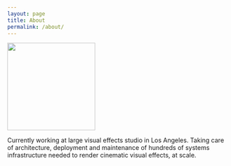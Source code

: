 ```yaml
---
layout: page
title: About
permalink: /about/
---
```


<img src="https://octodex.github.com/images/femalecodertocat.png" width="200" height="200" />

Currently working at large visual effects studio in Los Angeles. Taking care of architecture, deployment and maintenance of hundreds of systems infrastructure needed to render cinematic visual effects, at scale.

